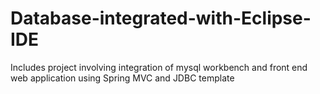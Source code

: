 # Database-integrated-with-Eclipse-IDE
Includes project involving integration of  mysql workbench and front end web application using Spring MVC and JDBC template
